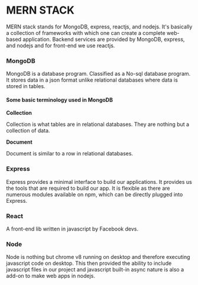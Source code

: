<h1>MERN STACK </h1>
<p>MERN stack stands for MongoDB, express, reactjs, and nodejs. It's basically a collection of frameworks with which one can create a complete web-based application. Backend services are provided by MongoDB, express, and nodejs and for front-end we use reactjs. </p>

<h3>MongoDB</h3>
<p>MongoDB is a database program. Classified as a No-sql database program. It stores data in a json format unlike relational databases where data is stored in tables. 
<h4>Some basic terminology used in MongoDB</h4>
<p><strong>Collection</strong></p>
<p>Collection is what tables are in relational databases. They are nothing but a collection of data. 
</p>
<p><strong>Document</strong></p>
<p>Document is similar to a row in relational databases.</p>

<h3>Express</h3>
<p>Express provides a minimal interface to build our applications. It provides us the tools that are required to build our app. It is flexible as there are numerous modules available on npm, which can be directly plugged into Express.</p>

<h3>React</h3>
<p>A front-end lib written in javascript by Facebook devs.</p>

<h3>Node</h3>
<p> Node is nothing but chrome v8 running on desktop and therefore executing javascript code on desktop. This then provided the ability to include javascript files in our project and javascript built-in async nature is also a add-on to make web apps in nodejs.
</p>

